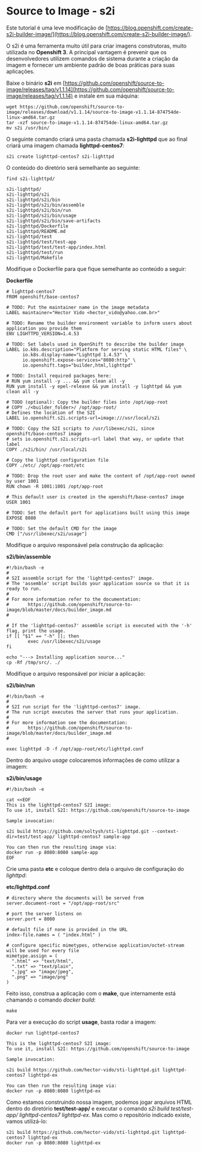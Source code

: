 Source to Image - s2i
=====================

Este tutorial é uma leve modificação de [https://blog.openshift.com/create-s2i-builder-image/](https://blog.openshift.com/create-s2i-builder-image/).

O s2i é uma ferramenta muito útil para criar imagens construtoras, muito utilizada no **Openshift 3**.
A principal vantagem é prevenir que os desenvolvedores utilizem comandos de sistema durante a criação da imagem e fornecer um ambiente padrão de boas práticas para suas aplicações.

Baixe o binário **s2i** em [https://github.com/openshift/source-to-image/releases/tag/v1.1.14](https://github.com/openshift/source-to-image/releases/tag/v1.1.14) e instale em sua máquina:

```
wget https://github.com/openshift/source-to-image/releases/download/v1.1.14/source-to-image-v1.1.14-874754de-linux-amd64.tar.gz
tar -xzf source-to-image-v1.1.14-874754de-linux-amd64.tar.gz
mv s2i /usr/bin/
```

O seguinte comando criará uma pasta chamada **s2i-lighttpd** que ao final criará uma imagem chamada **lighttpd-centos7**:

```
s2i create lighttpd-centos7 s2i-lighttpd
```

O conteúdo do diretório será semelhante ao seguinte:

```
find s2i-lighttpd/

s2i-lighttpd/
s2i-lighttpd/s2i
s2i-lighttpd/s2i/bin
s2i-lighttpd/s2i/bin/assemble
s2i-lighttpd/s2i/bin/run
s2i-lighttpd/s2i/bin/usage
s2i-lighttpd/s2i/bin/save-artifacts
s2i-lighttpd/Dockerfile
s2i-lighttpd/README.md
s2i-lighttpd/test
s2i-lighttpd/test/test-app
s2i-lighttpd/test/test-app/index.html
s2i-lighttpd/test/run
s2i-lighttpd/Makefile
```

Modifique o Dockerfile para que fique semelhante ao conteúdo a seguir:

**Dockerfile**

```
# lighttpd-centos7
FROM openshift/base-centos7

# TODO: Put the maintainer name in the image metadata
LABEL maintainer="Hector Vido <hector_vido@yahoo.com.br>"

# TODO: Rename the builder environment variable to inform users about application you provide them
ENV LIGHTTPD_VERSION=1.4.53

# TODO: Set labels used in OpenShift to describe the builder image
LABEL io.k8s.description="Platform for serving static HTML files" \
      io.k8s.display-name="Lighttpd 1.4.53" \
      io.openshift.expose-services="8080:http" \
      io.openshift.tags="builder,html,lighttpd"

# TODO: Install required packages here:
# RUN yum install -y ... && yum clean all -y
RUN yum install -y epel-release && yum install -y lighttpd && yum clean all -y

# TODO (optional): Copy the builder files into /opt/app-root
# COPY ./<builder_folder>/ /opt/app-root/
# Defines the location of the S2I
LABEL io.openshift.s2i.scripts-url=image:///usr/local/s2i

# TODO: Copy the S2I scripts to /usr/libexec/s2i, since openshift/base-centos7 image
# sets io.openshift.s2i.scripts-url label that way, or update that label
COPY ./s2i/bin/ /usr/local/s2i

# Copy the lighttpd configuration file
COPY ./etc/ /opt/app-root/etc

# TODO: Drop the root user and make the content of /opt/app-root owned by user 1001
RUN chown -R 1001:1001 /opt/app-root

# This default user is created in the openshift/base-centos7 image
USER 1001

# TODO: Set the default port for applications built using this image
EXPOSE 8080

# TODO: Set the default CMD for the image
CMD ["/usr/libexec/s2i/usage"]
```

Modifique o arquivo responsável pela construção da aplicação:

**s2i/bin/assemble**
```
#!/bin/bash -e
#
# S2I assemble script for the 'lighttpd-centos7' image.
# The 'assemble' script builds your application source so that it is ready to run.
#
# For more information refer to the documentation:
#       https://github.com/openshift/source-to-image/blob/master/docs/builder_image.md
#

# If the 'lighttpd-centos7' assemble script is executed with the '-h' flag, print the usage.
if [[ "$1" == "-h" ]]; then
        exec /usr/libexec/s2i/usage
fi

echo "---> Installing application source..."
cp -Rf /tmp/src/. ./
```

Modifique o arquivo responsável por iniciar a aplicação:

**s2i/bin/run**
```
#!/bin/bash -e
#
# S2I run script for the 'lighttpd-centos7' image.
# The run script executes the server that runs your application.
#
# For more information see the documentation:
#       https://github.com/openshift/source-to-image/blob/master/docs/builder_image.md
#

exec lighttpd -D -f /opt/app-root/etc/lighttpd.conf
```

Dentro do arquivo *usage* colocaremos informações de como utilizar a imagem:


**s2i/bin/usage**
```
#!/bin/bash -e

cat <<EOF
This is the lighttpd-centos7 S2I image:
To use it, install S2I: https://github.com/openshift/source-to-image

Sample invocation:

s2i build https://github.com/soltysh/sti-lighttpd.git --context-dir=test/test-app/ lighttpd-centos7 sample-app

You can then run the resulting image via:
docker run -p 8080:8080 sample-app
EOF
```

Crie uma pasta **etc** e coloque dentro dela o arquivo de configuração do *lighttpd*:

**etc/lighttpd.conf**
```
# directory where the documents will be served from
server.document-root = "/opt/app-root/src"

# port the server listens on
server.port = 8080

# default file if none is provided in the URL
index-file.names = ( "index.html" )

# configure specific mimetypes, otherwise application/octet-stream will be used for every file
mimetype.assign = (
  ".html" => "text/html",
  ".txt" => "text/plain",
  ".jpg" => "image/jpeg",
  ".png" => "image/png"
)
```

Feito isso, construa a aplicação com o **make**, que internamente está chamando o comando *docker build*:


```
make
```

Para ver a execução do script **usage**, basta rodar a imagem:

```
docker run lighttpd-centos7

This is the lighttpd-centos7 S2I image:
To use it, install S2I: https://github.com/openshift/source-to-image

Sample invocation:

s2i build https://github.com/hector-vido/sti-lighttpd.git lighttpd-centos7 lighttpd-ex

You can then run the resulting image via:
docker run -p 8080:8080 lighttpd-ex
```

Como estamos construindo nossa imagem, podemos jogar arquivos HTML dentro do diretório **test/test-app/** e executar o comando *s2i build test/test-app/ lighttpd-centos7 lighttpd-ex*. Mas como o repositório indicado existe, vamos utilizá-lo:

```
s2i build https://github.com/hector-vido/sti-lighttpd.git lighttpd-centos7 lighttpd-ex
docker run -p 8080:8080 lighttpd-ex
```

